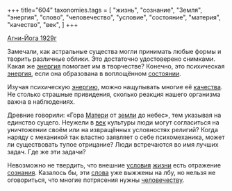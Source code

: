 +++
title="604"
taxonomies.tags = [
 "жизнь",
 "сознание",
 "Земля",
 "энергия",
 "слово",
 "человечество",
 "условие",
 "состояние",
 "материя",
 "качество",
 "век",
]
+++

[Агни-Йога 1929г](/agni/1929)

Замечали, как астральные существа могли принимать любые формы и творить различные облики. Это достаточно удостоверено снимками. Какая же [энергия](/tags/энергия) помогает им в творчестве? Конечно, это психическая [энергия](/tags/энергия), если она образована в воплощённом [состоянии](/tags/состояние).   

Изучая психическую [энергию](/tags/энергия), можно нащупывать многие её [качества](/tags/качество). Не столько страшные привидения, сколько реакция нашего организма важна в наблюдениях.   

Древние говорили: «Гора [Матери](/tags/материя) от [земли](/tags/Земля) до небес», тем указывая на единство сущего. Неужели в [век](/tags/век) культуры люди могут согласиться на уничтожении своём или на извращённых условностях религий? Когда наряду с механикой так властно заявляет о себе психомеханика, может ли существовать тупое отрицание? Люди встречаются во имя лучших задач. Где же эти задачи?   

Невозможно не твердить, что внешние [условия](/tags/условие) [жизни](/tags/жизнь) есть отражение [сознания](/tags/сознание). Казалось бы, эти [слова](/tags/слово) уже выжжены на лбу, но нельзя не оговориться, что многие потрясения нужны [человечеству](/tags/человечество).